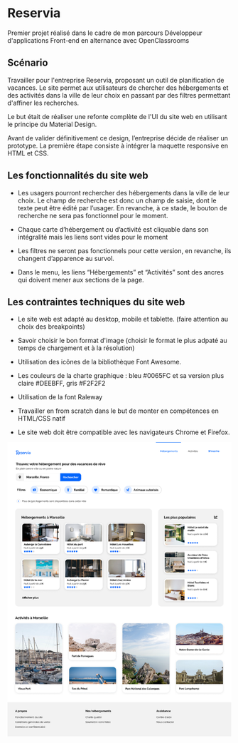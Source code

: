# Reservia
Premier projet réalisé dans le cadre de mon parcours Développeur d'applications Front-end en alternance avec OpenClassrooms

## Scénario

Travailler pour l'entreprise Reservia, proposant un outil de planification de vacances. Le site permet aux utilisateurs de chercher des hébergements et des activités dans la ville de leur choix en passant par des filtres permettant d'affiner les recherches.

Le but était de réaliser une refonte complète de l'UI du site web en utilisant le principe du Material Design.

Avant de valider définitivement ce design, l’entreprise décide de réaliser un prototype. La première étape consiste à intégrer la maquette responsive en HTML et CSS.


## Les fonctionnalités du site web 

- Les usagers pourront rechercher des hébergements dans la ville de leur choix. Le champ de recherche est donc un champ de saisie, dont le texte peut être édité par l’usager. En revanche, à ce stade, le bouton de recherche ne sera pas fonctionnel pour le moment. 

- Chaque carte d’hébergement ou d’activité est cliquable dans son intégralité mais les liens sont vides pour le moment

- Les filtres ne seront pas fonctionnels pour cette version, en revanche, ils changent d’apparence au survol. 

- Dans le menu, les liens “Hébergements” et “Activités” sont des ancres qui doivent mener aux sections de la page.
 

## Les contraintes techniques du site web

- Le site web est adapté au desktop, mobile et tablette. (faire attention au choix des breakpoints)

- Savoir choisir le bon format d'image (choisir le format le plus adpaté au temps de chargement et à la résolution)

- Utilisation des icônes de la bibliothèque Font Awesome.

- Les couleurs de la charte graphique : bleu #0065FC et sa version plus claire #DEEBFF, gris #F2F2F2

- Utilisation de la font Raleway

- Travailler en from scratch dans le but de monter en compétences en HTML/CSS natif

- Le site web doit être compatible avec les navigateurs Chrome et Firefox.

![screen n°1](maquettes/Desktop1.png)